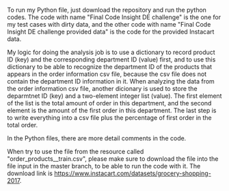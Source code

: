 To run my Python file, just download the repository and run the python codes. The code with name "Final Code Insight DE challenge" is the one for my test cases with dirty data, and the other code with name "Final Code Insight DE challenge provided data" is the code for the provided Instacart data.

My logic for doing the analysis job is to use a dictionary to record product ID (key) and the corresponding department ID (value) first, and to use this dictionary to be able to recognize the department ID of the products that appears in the order information csv file, because the csv file does not contain the department ID information in it. When analyzing the data from the order information csv file, another dicionary is used to store the deparmtnet ID (key) and a two-element integer list (value). The first element of the list is the total amount of order in this department, and the second element is the amount of the first order in this department. The last step is to write everything into a csv file plus the percentage of first order in the total order.

In the Python files, there are more detail comments in the code.

When try to use the file from the resource called "order_products__train.csv", please make sure to download the file into the file input in the master branch, to be able to run the code with it. The download link is https://www.instacart.com/datasets/grocery-shopping-2017.
